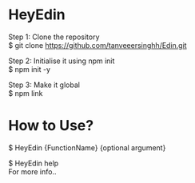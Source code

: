 # HeyEdin

Step 1: Clone the repository <br />
$ git clone https://github.com/tanveeersinghh/Edin.git

Step 2: Initialise it using npm init <br />
$ npm init -y

Step 3: Make it global <br />
$ npm link

# How to Use?
$ HeyEdin {FunctionName} {optional argument}

$ HeyEdin help <br />
For more info..
